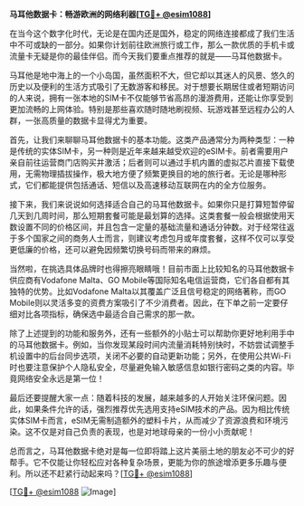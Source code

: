 **马耳他数据卡：畅游欧洲的网络利器[[TG💪+ @esim1088](https://t.me/s/esim1088)]**

在当今这个数字化时代，无论是在国内还是国外，稳定的网络连接都成了我们生活中不可或缺的一部分。如果你计划前往欧洲旅行或工作，那么一款优质的手机卡或流量卡无疑是你的最佳伴侣。而今天我们要重点推荐的就是——马耳他数据卡。

马耳他是地中海上的一个小岛国，虽然面积不大，但它却以其迷人的风景、悠久的历史以及便利的生活方式吸引了无数游客和移民。对于想要长期居住或者短期访问的人来说，拥有一张本地的SIM卡不仅能够节省高昂的漫游费用，还能让你享受到更加流畅的上网体验。特别是那些喜欢随时随地刷视频、玩游戏甚至远程办公的人群，一张高质量的数据卡显得尤为重要。

首先，让我们来聊聊马耳他数据卡的基本功能。这类产品通常分为两种类型：一种是传统的实体SIM卡，另一种则是近年来越来越受欢迎的eSIM卡。前者需要用户亲自前往运营商门店购买并激活；后者则可以通过手机内置的虚拟芯片直接下载使用，无需物理插拔操作，极大地方便了频繁更换目的地的旅行者。无论是哪种形式，它们都能提供包括通话、短信以及高速移动互联网在内的全方位服务。

接下来，我们来说说如何选择适合自己的马耳他数据卡。如果你只是打算短暂停留几天到几周时间，那么短期套餐可能是最划算的选择。这类套餐一般会根据使用天数设置不同的价格区间，并且包含一定量的基础流量和通话分钟数。对于经常往返于多个国家之间的商务人士而言，则建议考虑包月或年度套餐，这样不仅可以享受更低廉的价格，还可以避免因频繁切换号码而带来的麻烦。

当然啦，在挑选具体品牌时也得擦亮眼睛哦！目前市面上比较知名的马耳他数据卡供应商有Vodafone Malta、GO Mobile等国际知名电信运营商，它们各自都有其独特的优势。比如Vodafone Malta以其覆盖广泛且信号稳定的网络著称，而GO Mobile则以灵活多变的资费方案吸引了不少消费者。因此，在下单之前一定要仔细对比各项指标，确保选中最适合自己需求的那一款。

除了上述提到的功能和服务外，还有一些额外的小贴士可以帮助你更好地利用手中的马耳他数据卡。例如，当你发现某段时间内流量消耗特别快时，不妨尝试调整手机设置中的后台同步选项，关闭不必要的自动更新功能；另外，在使用公共Wi-Fi时也要注意保护个人隐私安全，尽量避免输入敏感信息如银行密码之类的内容。毕竟网络安全永远是第一位！

最后还要提醒大家一点：随着科技的发展，越来越多的人开始关注环保问题。因此，如果条件允许的话，强烈推荐优先选用支持eSIM技术的产品。因为相比传统实体SIM卡而言，eSIM无需制造额外的塑料卡片，从而减少了资源浪费和环境污染。这不仅是对自己负责的表现，也是对地球母亲的一份小小贡献呢！

总而言之，马耳他数据卡绝对是每一位即将踏上这片美丽土地的朋友必不可少的好帮手。它不仅能让你轻松应对各种复杂场景，更能为你的旅途增添更多乐趣与便利。所以还不赶紧行动起来吗？[[TG💪+ @esim1088](https://t.me/s/esim1088)]

[[TG💪+ @esim1088](https://t.me/s/esim1088) ![Image](https://i.postimg.cc/4NQfJmqS/Snipaste-2025-05-13-00-14-12.png)]